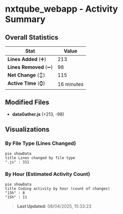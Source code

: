 # nxtqube_webapp - Activity Summary 

## Overall Statistics

| Stat                   | Value                                                             |
| ---------------------- | ----------------------------------------------------------------- |
| **Lines Added** (➕)   | 213                                          |
| **Lines Removed** (➖) | 98                                        |
| **Net Change** (↕)    | 115                |
| **Active Time** (⌚)   | 16 minutes |


## Modified Files
- **dataGather.js** (+213, -98)

## Visualizations

### By File Type (Lines Changed)

```mermaid
pie showData
title Lines changed by file type
".js" : 311
```

### By Hour (Estimated Activity Count)

```mermaid
pie showData
title Coding activity by hour (count of changes)
"13h" : 8
"15h" : 11
```


> **Last Updated:** 08/04/2025, 15:33:23